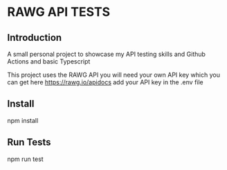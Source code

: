 # RAWG API TESTS

## Introduction

A small personal project to showcase my API testing skills and Github Actions and basic Typescript

This project uses the RAWG API you will need your own API key which you can get here <https://rawg.io/apidocs> add your API key in the .env file

## Install

npm install

## Run Tests

npm run test
